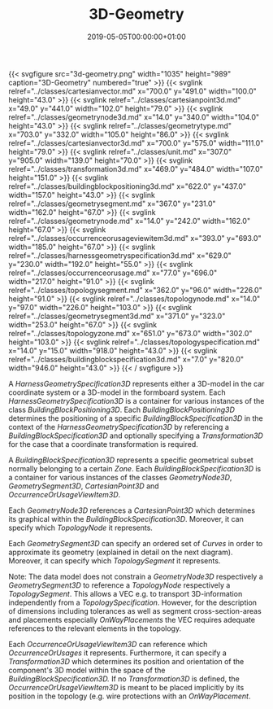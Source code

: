 ﻿---
title: 3D-Geometry
toc: false
type: specs
date: "2019-05-05T00:00:00+01:00"
draft: false
menu:
  vec120:
    identifier: topology-and-geometry/3d-geometry    
    parent: topology-and-geometry
    weight: 1005004 

# Prev/next pager order (if `docs_section_pager` enabled in `params.toml`)
weight: 1005004
---
{{< svgfigure src="3d-geometry.png" width="1035" height="989" caption="3D-Geometry" numbered="true" >}}
  {{< svglink relref="../classes/cartesianvector.md" x="700.0" y="491.0" width="100.0" height="43.0" >}}
  {{< svglink relref="../classes/cartesianpoint3d.md" x="49.0" y="441.0" width="102.0" height="79.0" >}}
  {{< svglink relref="../classes/geometrynode3d.md" x="14.0" y="340.0" width="104.0" height="43.0" >}}
  {{< svglink relref="../classes/geometrytype.md" x="703.0" y="332.0" width="105.0" height="86.0" >}}
  {{< svglink relref="../classes/cartesianvector3d.md" x="700.0" y="575.0" width="111.0" height="79.0" >}}
  {{< svglink relref="../classes/unit.md" x="307.0" y="905.0" width="139.0" height="70.0" >}}
  {{< svglink relref="../classes/transformation3d.md" x="469.0" y="484.0" width="107.0" height="151.0" >}}
  {{< svglink relref="../classes/buildingblockpositioning3d.md" x="622.0" y="437.0" width="157.0" height="43.0" >}}
  {{< svglink relref="../classes/geometrysegment.md" x="367.0" y="231.0" width="162.0" height="67.0" >}}
  {{< svglink relref="../classes/geometrynode.md" x="14.0" y="242.0" width="162.0" height="67.0" >}}
  {{< svglink relref="../classes/occurrenceorusageviewitem3d.md" x="393.0" y="693.0" width="185.0" height="67.0" >}}
  {{< svglink relref="../classes/harnessgeometryspecification3d.md" x="629.0" y="230.0" width="192.0" height="55.0" >}}
  {{< svglink relref="../classes/occurrenceorusage.md" x="77.0" y="696.0" width="217.0" height="91.0" >}}
  {{< svglink relref="../classes/topologysegment.md" x="362.0" y="96.0" width="226.0" height="91.0" >}}
  {{< svglink relref="../classes/topologynode.md" x="14.0" y="97.0" width="226.0" height="103.0" >}}
  {{< svglink relref="../classes/geometrysegment3d.md" x="371.0" y="323.0" width="253.0" height="67.0" >}}
  {{< svglink relref="../classes/topologyzone.md" x="651.0" y="673.0" width="302.0" height="103.0" >}}
  {{< svglink relref="../classes/topologyspecification.md" x="14.0" y="15.0" width="918.0" height="43.0" >}}
  {{< svglink relref="../classes/buildingblockspecification3d.md" x="7.0" y="820.0" width="946.0" height="43.0" >}}
{{< / svgfigure >}}
<html>   <head>     </head>   <body>     <p> A <i>HarnessGeometrySpecification3D</i> represents either a 3D-model in the car coordinate system or a 3D-model in the formboard system. Each <i>HarnessGeometrySpecification3D</i> is a container for various instances of the class <i>BuildingBlockPositioning3D</i>. Each <i>BuildingBlockPositioning3D</i> determines the positioning of a specific <i>BuildingBlockSpecification3D</i> in the context of the <i>HarnessGeometrySpecification3D</i> by referencing a <i>BuildingBlockSpecification3D</i> and optionally specifying a <i>Transformation3D</i> for the case that a coordinate transformation is required.      </p>      <p> A <i>BuildingBlockSpecification3D</i> represents a specific geometrical subset normally belonging to a certain <i>Zone</i>. Each <i>BuildingBlockSpecification3D</i> is a container for various instances of the classes <i>GeometryNode3D</i>, <i>GeometrySegment3D</i>, <i>CartesianPoint3D</i> and <i>OccurrenceOrUsageViewItem3D</i>.      </p>      <p> Each <i>GeometryNode3D</i> references a <i>CartesianPoint3D</i> which determines its graphical within the <i>BuildingBlockSpecification3D</i>. Moreover, it can specify which <i>TopologyNode</i> it represents.      </p>      <p> Each <i>GeometrySegment3D</i> can specify an ordered set of <i>Curves</i> in order to approximate its geometry (explained in detail on the next diagram). Moreover, it can specify which <i>TopologySegment</i> it represents.      </p>      <p> Note: The data model does not constrain a <i>GeometryNode3D</i> respectively a <i>GeometrySegment3D</i> to reference a <i>TopologyNode</i> respectively a <i>TopologySegment</i>. This allows a VEC e.g. to transport 3D-information independently from a <i>TopologySpecification</i>. However, for the description of dimensions including tolerances as well as segment cross-section-areas and placements especially <i>OnWayPlacements</i> the VEC requires adequate references to the relevant elements in the topology.      </p>      <p> Each <i>OccurrenceOrUsageViewItem3D</i> can reference which <i>OccurrenceOrUsages</i> it represents. Furthermore, it can specify a <i>Transformation3D</i> which determines its position and orientation of the component's 3D model within the space of the <i>BuildingBlockSpecification3D. </i>If no <i>Transformation3D</i> is defined, the <i>OccurrenceOrUsageViewItem3D </i>is meant to be placed implicitly by its position in the topology (e.g. wire protections with an <i>OnWayPlacement</i>.      </p>  </body> </html>
